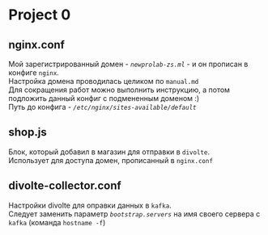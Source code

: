 # Project 0

## nginx.conf

Мой зарегистрированный домен - *`newprolab-zs.ml`* - и он прописан в конфиге `nginx`. \
Настройка домена проводилась целиком по `manual.md`\
Для сокращения работ можно выполнить инструкцию, а потом подложить данный конфиг с подмененным доменом :)\
Путь до конфига - *`/etc/nginx/sites-available/default`*

## shop.js

Блок, который добавил в магазин для отправки в `divolte`.\
Использует для доступа домен, прописанный в `nginx.conf`

## divolte-collector.conf

Настройки divolte для оправки данных в `kafka`.\
Следует заменить параметр *`bootstrap.servers`* на имя своего сервера с `kafka` (команда `hostname -f`)
